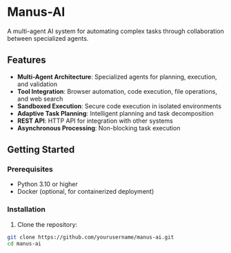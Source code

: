 # Manus-AI

A multi-agent AI system for automating complex tasks through collaboration between specialized agents.

## Features

- **Multi-Agent Architecture**: Specialized agents for planning, execution, and validation
- **Tool Integration**: Browser automation, code execution, file operations, and web search
- **Sandboxed Execution**: Secure code execution in isolated environments
- **Adaptive Task Planning**: Intelligent planning and task decomposition
- **REST API**: HTTP API for integration with other systems
- **Asynchronous Processing**: Non-blocking task execution

## Getting Started

### Prerequisites

- Python 3.10 or higher
- Docker (optional, for containerized deployment)

### Installation

1. Clone the repository:

```bash
git clone https://github.com/yourusername/manus-ai.git
cd manus-ai